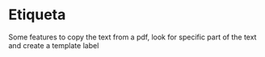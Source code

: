 # Etiqueta
Some features to copy the text from a pdf, look for specific part of the text and create a template label
